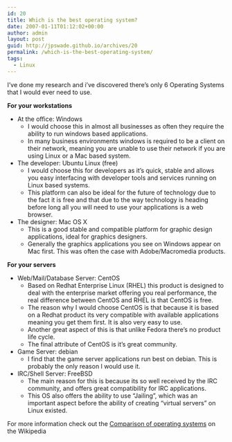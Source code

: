 ```yaml
---
id: 20
title: Which is the best operating system?
date: 2007-01-11T01:12:02+00:00
author: admin
layout: post
guid: http://jpswade.github.io/archives/20
permalink: /which-is-the-best-operating-system/
tags:
  - Linux
---
```

<p class="lead">
  I&#8217;ve done my research and i&#8217;ve discovered there&#8217;s only 6 Operating Systems that I would ever need to use.
</p>

**For your workstations**

  * At the office: Windows 
      * I would choose this in almost all businesses as often they require the ability to run windows based applications.
      * In many business environments windows is required to be a client on their network, meaning you are unable to use their network if you are using Linux or a Mac based system.
  * The developer: Ubuntu Linux (free) 
      * I would choose this for developers as it&#8217;s quick, stable and allows you easy interfacing with developer tools and services running on Linux based systems.
      * This platform can also be ideal for the future of technology due to the fact it is free and that due to the way technology is heading before long all you will need to use your applications is a web browser.
  * The designer: Mac OS X 
      * This is a good stable and compatible platform for graphic design applications, ideal for graphics designers.
      * Generally the graphics applications you see on Windows appear on Mac first. This was often the case with Adobe/Macromedia products.

**For your servers**

  * Web/Mail/Database Server: CentOS 
      * Based on Redhat Enterprise Linux (RHEL) this product is designed to deal with the enterprise market offering you real performance, the real difference between CentOS and RHEL is that CentOS is free.
      * The reason why I would choose CentOS is that because it is based on a Redhat product its very compatible with available applications meaning you get them first. It is also very easy to use.
      * Another great aspect of this is that unlike Fedora there&#8217;s no product life cycle.
      * The final attribute of CentOS is it&#8217;s great community.
  * Game Server: debian 
      * I find that the game server applications run best on debian. This is probably the only reason I would use it.
  * IRC/Shell Server: FreeBSD 
      * The main reason for this is because its so well received by the IRC community, and offers great compatibility for IRC applications.
      * This OS also offers the ability to use &#8220;Jailing&#8221;, which was an important aspect before the ability of creating &#8220;virtual servers&#8221; on Linux existed.

For more information check out the [Comparison of operating systems](http://en.wikipedia.org/wiki/Comparison_of_operating_systems) on the Wikipedia